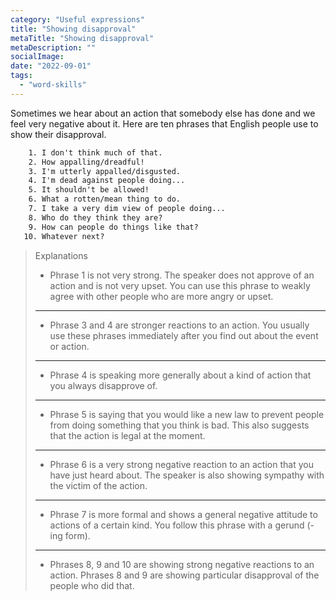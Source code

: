 ```yaml
---
category: "Useful expressions"
title: "Showing disapproval"
metaTitle: "Showing disapproval"
metaDescription: ""
socialImage:
date: "2022-09-01"
tags:
  - "word-skills"
---
```


Sometimes we hear about an action that somebody else has done and we feel very negative about it. Here are ten phrases that English people use to show their disapproval.

```txt
    1. I don't think much of that.
    2. How appalling/dreadful!
    3. I'm utterly appalled/disgusted.
    4. I'm dead against people doing...
    5. It shouldn't be allowed!
    6. What a rotten/mean thing to do.
    7. I take a very dim view of people doing...
    8. Who do they think they are?
    9. How can people do things like that?
   10. Whatever next?
```

> Explanations
>
> - Phrase 1 is not very strong. The speaker does not approve of an action and is not very upset. You can use this phrase to weakly agree with other people who are more angry or upset.
>
> ---
>
> - Phrase 3 and 4 are stronger reactions to an action. You usually use these phrases immediately after you find out about the event or action.
>
> ---
>
> - Phrase 4 is speaking more generally about a kind of action that you always disapprove of.
>
> ---
>
> - Phrase 5 is saying that you would like a new law to prevent people from doing something that you think is bad. This also suggests that the action is legal at the moment.
>
> ---
>
> - Phrase 6 is a very strong negative reaction to an action that you have just heard about. The speaker is also showing sympathy with the victim of the action.
>
> ---
>
> - Phrase 7 is more formal and shows a general negative attitude to actions of a certain kind. You follow this phrase with a gerund (-ing form).
>
> ---
>
> - Phrases 8, 9 and 10 are showing strong negative reactions to an action. Phrases 8 and 9 are showing particular disapproval of the people who did that.
